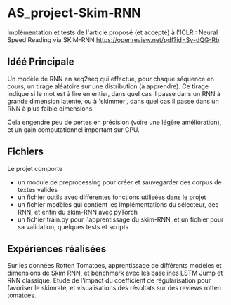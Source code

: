 # AS_project-Skim-RNN

Implémentation et tests de l'article proposé (et accepté) à l'ICLR : Neural Speed Reading via SKIM-RNN
https://openreview.net/pdf?id=Sy-dQG-Rb

## Idéé Principale

Un modèle de RNN en seq2seq qui effectue, pour chaque séquence en cours, un tirage aléatoire sur une distribution (à apprendre). Ce tirage indique si le mot est à lire en entier, dans quel cas il passe dans un RNN à grande dimension latente, ou à 'skimmer', dans quel cas il passe dans un RNN à plus faible dimensions.

Cela engendre peu de pertes en précision (voire une légère amélioration), et un gain computationnel important sur CPU. 

## Fichiers

Le projet comporte
- un module de preprocessing pour créer et sauvegarder des corpus de textes valides
- un fichier outils avec différentes fonctions utilisées dans le projet
- un fichier modèles qui contient les implémentations du sélecteur, des RNN, et enfin du skim-RNN avec pyTorch
- un fichier train.py pour l'apprentissage du skim-RNN, et un fichier pour sa validation, quelques tests et scripts

## Expériences réalisées

Sur les données Rotten Tomatoes, apprentissage de différents modèles et dimensions de Skim RNN, et benchmark avec les baselines LSTM Jump et RNN classique. 
Etude de l'impact du coefficient de régularisation pour favoriser le skimrate, et visualisations des résultats sur des reviews rotten tomatoes.

